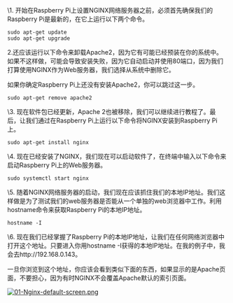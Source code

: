 \1. 开始在Raspberry Pi上设置NGINX网络服务器之前，必须首先确保我们的Raspberry Pi是最新的，在它上运行以下两个命令。

```
sudo apt-get update
sudo apt-get upgrade
```

2.还应该运行以下命令来卸载Apache2，因为它有可能已经预装在你的系统中。如果不这样做，可能会导致安装失败，因为它自动启动并使用80端口，因为我们打算使用NGINX作为Web服务器，我们选择从系统中删除它。

如果你确定Raspberry Pi上还没有安装Apache2，你可以跳过这一步。

```
sudo apt-get remove apache2
```

\3. 现在软件包已经更新，Apache 2也被移除，我们可以继续进行教程了。最后，让我们通过在Raspberry Pi上运行以下命令将NGINX安装到Raspberry Pi上。

```
sudo apt-get install nginx
```

\4. 现在已经安装了NGINX，我们现在可以启动软件了，在终端中输入以下命令来启动Raspberry Pi上的Web服务器。

```
sudo systemctl start nginx
```

\5. 随着NGINX网络服务器的启动，我们现在应该抓住我们的本地IP地址。我们这样做是为了测试我们的web服务器是否能从一个单独的web浏览器中工作。利用hostname命令来获取Raspberry Pi的本地IP地址。

```
hostname -I
```

\6. 现在我们已经掌握了Raspberry Pi的本地IP地址，让我们在任何网络浏览器中打开这个地址。只要进入你用hostname -I获得的本地IP地址。在我的例子中，我会去http://192.168.0.143。

一旦你浏览到这个地址，你应该会看到类似下面的东西，如果显示的是Apache页面，不要担心，因为有时NGINX不会覆盖Apache默认的索引页面。

[![01-Nginx-default-screen.png](https://www.labno3.com/wp-content/uploads/2020/12/01-Nginx-default-screen.png)](https://www.labno3.com/wp-content/uploads/2020/12/01-Nginx-default-screen.png)